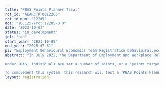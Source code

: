 ```yaml
---
title: "PBAS Points Planner Trial"
rct_id: "AEARCTR-0012205"
rct_id_num: "12205"
doi: "10.1257/rct.12205-3.0"
date: "2023-10-03"
status: "in_development"
jel: "nan"
start_year: "2023-10-09"
end_year: "2025-07-31"
pi: "Employment Behavioural Economics Team Registration behavioural.economics@dewr.gov.au"
abstract: "In July 2022, the Department of Employment and Workplace Relations (the department) replaced jobactive with Workforce Australia. The introduction of Workforce Australia included one key change, the Points Based Activation System (PBAS), a system which gives Workforce Australia individuals the flexibility and choice in deciding which activities and tasks to meet their mutual obligation requirements each monthly reporting period.
Under PBAS, individuals are set a number of points, or a ‘points target’, they need to achieve each reporting period. This points target is tailored to consider individuals’ personal circumstances and their local labour market conditions.
To complement this system, this research will test a ‘PBAS Points Planner’ tool that aims to help Workforce Australia individuals self-managing online understand, plan for, and meet their mutual obligations. The tool will be accompanied by personalised messaging throughout individuals’ reporting period, highlighting their progress towards their PBAS points target and/or minimum job search requirements."
layout: registration
---
```


